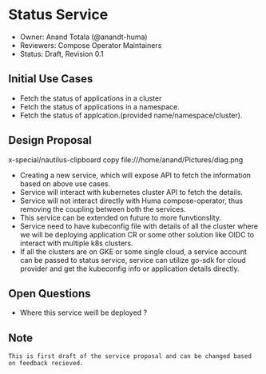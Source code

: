 # Status Service

- Owner: Anand Totala (@anandt-huma)
- Reviewers: Compose Operator Maintainers
- Status: Draft, Revision 0.1

## Initial Use Cases
- Fetch the status of applications in a cluster
- Fetch the status of applications in a namespace.
- Fetch the status of applcation.(provided name/namespace/cluster).

## Design Proposal
x-special/nautilus-clipboard
copy
file:///home/anand/Pictures/diag.png

- Creating a new service, which will expose API to fetch the information based on above use cases.
- Service will interact with kubernetes cluster API to fetch the details.
- Service will not interact directly with Huma compose-operator, thus removing the coupling between both the services.
- This service can be extended on future to more funvtionslity.
- Service need to have kubeconfig file with details of all the cluster where we will  be deploying application CR or 
  some other solution like OIDC to interact with multiple k8s clusters.
- If all the clusters are on GKE or some single cloud, a service account can be passed to status service, service can utilize go-sdk 
  for cloud provider and get the kubeconfig info or application details directly.

## Open Questions
 - Where this service weill be deployed ?


## Note
```
This is first draft of the service proposal and can be changed based on feedback recieved.

```
